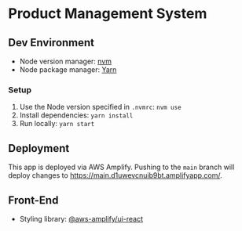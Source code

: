 # Product Management System

## Dev Environment
- Node version manager: [nvm](https://github.com/nvm-sh/nvm)
- Node package manager: [Yarn](https://yarnpkg.com/)

### Setup
1. Use the Node version specified in `.nvmrc`: `nvm use`
2. Install dependencies: `yarn install`
3. Run locally: `yarn start`

## Deployment
This app is deployed via AWS Amplify. Pushing to the `main` branch will deploy changes to https://main.d1uwevcnuib9bt.amplifyapp.com/.

## Front-End
- Styling library: [@aws-amplify/ui-react](https://ui.docs.amplify.aws/)
